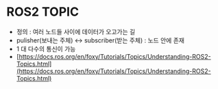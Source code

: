# ROS2 TOPIC
- 정의 : 여러 노드들 사이에 데이터가 오고가는 길
- pulisher(보내는 주체) <-> subscriber(받는 주체) : 노드 안에 존재
- 1 대 다수의 통신이 가능 
- [https://docs.ros.org/en/foxy/Tutorials/Topics/Understanding-ROS2-Topics.html](https://docs.ros.org/en/foxy/Tutorials/Topics/Understanding-ROS2-Topics.html)
